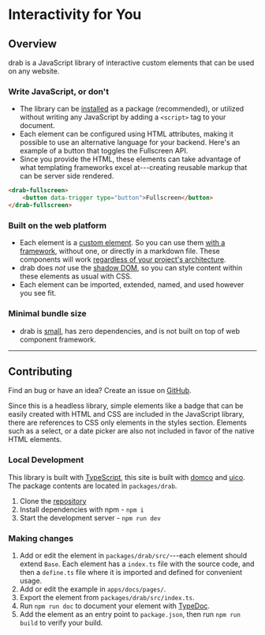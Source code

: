 # Interactivity for You

## Overview

drab is a JavaScript library of interactive custom elements that can be used on any website.

### Write JavaScript, or don't

- The library can be [installed](http://drab.robino.dev/getting-started/#install) as a package (recommended), or utilized without writing any JavaScript by adding a `<script>` tag to your document.
- Each element can be configured using HTML attributes, making it possible to use an alternative language for your backend. Here's an example of a button that toggles the Fullscreen API.
- Since you provide the HTML, these elements can take advantage of what templating frameworks excel at---creating reusable markup that can be server side rendered.

```html
<drab-fullscreen>
	<button data-trigger type="button">Fullscreen</button>
</drab-fullscreen>
```

### Built on the web platform

- Each element is a [custom element](https://developer.mozilla.org/en-US/docs/Web/API/Web_components/Using_custom_elements). So you can use them [with a framework](/getting-started/#frameworks), without one, or directly in a markdown file. These components will work [regardless of your project's architecture](https://jakelazaroff.com/words/web-components-will-outlive-your-javascript-framework/).
- drab does _not_ use the [shadow DOM](https://developer.mozilla.org/en-US/docs/Web/API/Web_components/Using_shadow_DOM), so you can style content within these elements as usual with CSS.
- Each element can be imported, extended, named, and used however you see fit.

### Minimal bundle size

- drab is [small](https://bundlephobia.com/package/drab), has zero dependencies, and is not built on top of web component framework.

---

## Contributing

Find an bug or have an idea? Create an issue on [GitHub](https://github.com/rossrobino/drab).

Since this is a headless library, simple elements like a badge that can be easily created with HTML and CSS are included in the JavaScript library, there are references to CSS only elements in the styles section. Elements such as a select, or a date picker are also not included in favor of the native HTML elements.

### Local Development

This library is built with [TypeScript](https://www.typescriptlang.org/), this site is built with [domco](https://domco.robino.dev) and [uico](https://uico.robino.dev). The package contents are located in `packages/drab`.

1. Clone the [repository](https://github.com/rossrobino/drab)
2. Install dependencies with npm - `npm i`
3. Start the development server - `npm run dev`

### Making changes

1. Add or edit the element in `packages/drab/src/`---each element should extend `Base`. Each element has a `index.ts` file with the source code, and then a `define.ts` file where it is imported and defined for convenient usage.
2. Add or edit the example in `apps/docs/pages/`.
3. Export the element from `packages/drab/src/index.ts`.
4. Run `npm run doc` to document your element with [TypeDoc](https://typedoc.org/).
5. Add the element as an entry point to `package.json`, then run `npm run build` to verify your build.
